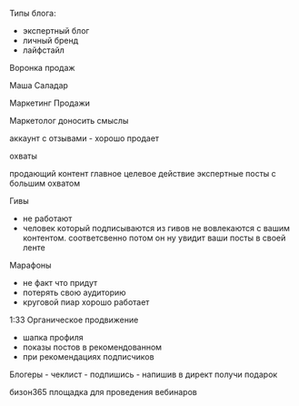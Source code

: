 Типы блога:
- экспертный блог
- личный бренд
- лайфстайл


Воронка продаж


Маша Саладар

Маркетинг 
Продажи

Маркетолог
доносить смыслы

аккаунт с отзывами
    - хорошо продает


охваты

продающий контент главное целевое действие
экспертные посты с большим охватом

Гивы
- не работают
- человек который подписываются из гивов не вовлекаются с вашим контентом. соответсвенно потом он ну увидит ваши посты в своей ленте
  
Марафоны
- не факт что придут 
- потерять свою аудиторию
- круговой пиар хорошо работает

1:33
Органическое продвижение
- шапка профиля
- показы постов в рекомендованном
- при рекомендациях подписчиков

Блогеры
    - чеклист
      - подпишись
      - напишив в директ получи подарок

бизон365 
    площадка для проведения вебинаров